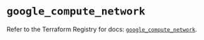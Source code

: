 # `google_compute_network`

Refer to the Terraform Registry for docs: [`google_compute_network`](https://registry.terraform.io/providers/hashicorp/google-beta/5.20.0/docs/resources/google_compute_network).
